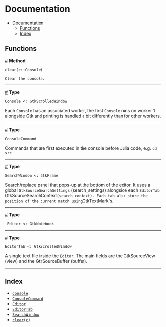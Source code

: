 
<a id='documentation'></a>
# Documentation

- [Documentation](index.md#documentation)
    - [Functions](index.md#functions)
    - [Index](index.md#index)

<a id='functions'></a>
## Functions


<a id='Main.clear-Tuple{Any}' href='#Main.clear-Tuple{Any}'>#</a>
**Method**

```
clear(c::Console)

Clear the console.
```

---

<a id='Main.Console' href='#Main.Console'>#</a>
**Type**

```
Console <: GtkScrolledWindow
```

Each `Console` has an associated worker, the first `Console` runs on worker 1 alongside Gtk and printing is handled a bit differently than for other workers.

---

<a id='Main.ConsoleCommand' href='#Main.ConsoleCommand'>#</a>
**Type**

```
ConsoleCommand
```

Commands that are first executed in the console before Julia code, e.g. `cd src`

---

<a id='Main.SearchWindow' href='#Main.SearchWindow'>#</a>
**Type**

```
SearchWindow <: GtkFrame
```

Search/replace panel that pops-up at the bottom of the editor. It uses a global `GtkSourceSearchSettings` (search_settings) alongside each `EditorTab` GtkSourceSearchContext` (search_context). Each tab also store the position of the current match using `GtkTextMark`s.

---

<a id='Main.Editor' href='#Main.Editor'>#</a>
**Type**

```
 Editor <: GtkNotebook
```

---

<a id='Main.EditorTab' href='#Main.EditorTab'>#</a>
**Type**

```
EditorTab <: GtkScrolledWindow
```

A single text file inside the `Editor`. The main fields are the GtkSourceView (view) and the GtkSourceBuffer (buffer).

---

<a id='index'></a>
## Index

- [`Console`](index.md#Main.Console)
- [`ConsoleCommand`](index.md#Main.ConsoleCommand)
- [`Editor`](index.md#Main.Editor)
- [`EditorTab`](index.md#Main.EditorTab)
- [`SearchWindow`](index.md#Main.SearchWindow)
- [`clear(c)`](index.md#Main.clear-Tuple{Any})
